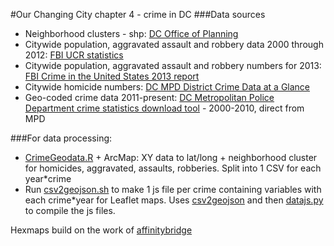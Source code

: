 #Our Changing City chapter 4 - crime in DC
###Data sources
* Neighborhood clusters - shp: [DC Office of Planning](http://opendata.dc.gov/datasets/f6c703ebe2534fc3800609a07bad8f5b_17)
* Citywide population, aggravated assault and robbery data 2000 through 2012: [FBI UCR statistics](http://www.ucrdatatool.gov/Search/Crime/Local/JurisbyJurisLarge.cfm)
* Citywide population, aggravated assault and robbery numbers for 2013: [FBI Crime in the United States 2013 report](https://www.fbi.gov/about-us/cjis/ucr/crime-in-the-u.s/2013/crime-in-the-u.s.-2013/tables/table-8/table-8-state-cuts/table_8_offenses_known_to_law_enforcement_district_of_columbia_by_city_2013.xls)
* Citywide homicide numbers: [DC MPD District Crime Data at a Glance](http://mpdc.dc.gov/page/district-crime-data-glance)
* Geo-coded crime data 2011-present: [DC Metropolitan Police Department crime statistics download tool](http://crimemap.dc.gov/CrimeMapSearch.aspx) - 2000-2010, direct from MPD

###For data processing:
* [CrimeGeodata.R](/scripts/CrimeGeodata.R) + ArcMap: XY data to lat/long + neighborhood cluster for homicides, aggravated, assaults, robberies. Split into 1 CSV for each year*crime
* Run [csv2geojson.sh](/scripts/csv2geojson.sh) to make 1 js file per crime containing variables with each crime*year for Leaflet maps. Uses [csv2geojson](https://github.com/mapbox/csv2geojson) and then  [datajs.py](/scripts/datajs.py) to compile the js files.

Hexmaps build on the work of [affinitybridge](https://github.com/affinitybridge/d3-demos-quakes)